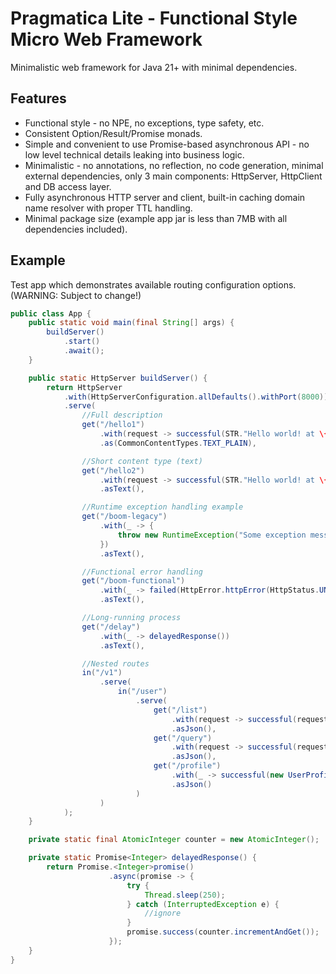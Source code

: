 # Pragmatica Lite - Functional Style Micro Web Framework

Minimalistic web framework for Java 21+ with minimal dependencies.

## Features
* Functional style - no NPE, no exceptions, type safety, etc.
* Consistent Option/Result/Promise monads.
* Simple and convenient to use Promise-based asynchronous API - no low level technical details leaking into business logic.   
* Minimalistic - no annotations, no reflection, no code generation, minimal external dependencies, only 3 main components: HttpServer, HttpClient and DB access layer.
* Fully asynchronous HTTP server and client, built-in caching domain name resolver with proper TTL handling.
* Minimal package size (example app jar is less than 7MB with all dependencies included). 

## Example 
Test app which demonstrates available routing configuration options. (WARNING: Subject to change!)

```java
public class App {
    public static void main(final String[] args) {
        buildServer()
            .start()
            .await();
    }

    public static HttpServer buildServer() {
        return HttpServer
            .with(HttpServerConfiguration.allDefaults().withPort(8000))
            .serve(
                //Full description
                get("/hello1")
                    .with(request -> successful(STR."Hello world! at \{request.route().path()}"))
                    .as(CommonContentTypes.TEXT_PLAIN),

                //Short content type (text)
                get("/hello2")
                    .with(request -> successful(STR."Hello world! at \{request.route().path()}"))
                    .asText(),

                //Runtime exception handling example
                get("/boom-legacy")
                    .with(_ -> {
                        throw new RuntimeException("Some exception message");
                    })
                    .asText(),

                //Functional error handling
                get("/boom-functional")
                    .with(_ -> failed(HttpError.httpError(HttpStatus.UNPROCESSABLE_ENTITY, "Test error")))
                    .asText(),

                //Long-running process
                get("/delay")
                    .with(_ -> delayedResponse())
                    .asText(),

                //Nested routes
                in("/v1")
                    .serve(
                        in("/user")
                            .serve(
                                get("/list")
                                    .with(request -> successful(request.pathParams()))
                                    .asJson(),
                                get("/query")
                                    .with(request -> successful(request.queryParams()))
                                    .asJson(),
                                get("/profile")
                                    .with(_ -> successful(new UserProfile("John", "Doe", "john.doe@gmail.com")))
                                    .asJson()
                            )
                    )
            );
    }

    private static final AtomicInteger counter = new AtomicInteger();

    private static Promise<Integer> delayedResponse() {
        return Promise.<Integer>promise()
                      .async(promise -> {
                          try {
                              Thread.sleep(250);
                          } catch (InterruptedException e) {
                              //ignore
                          }
                          promise.success(counter.incrementAndGet());
                      });
    }
}
```
